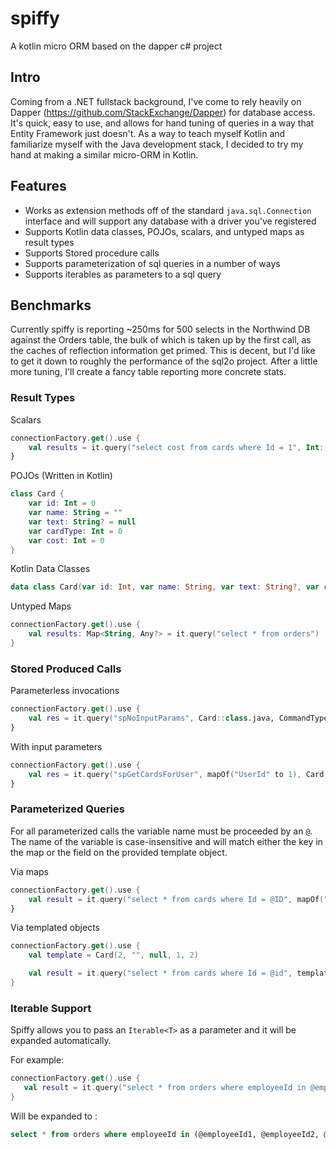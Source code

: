 # spiffy
A kotlin micro ORM based on the dapper c# project

## Intro

Coming from a .NET fullstack background, I've come to rely heavily on Dapper (https://github.com/StackExchange/Dapper) for database access.
It's quick, easy to use, and allows for hand tuning of queries in a way that Entity Framework just doesn't. 
As a way to teach myself Kotlin and familiarize myself with the Java development stack, I decided to try my hand at making a similar micro-ORM in Kotlin.

## Features

* Works as extension methods off of the standard `java.sql.Connection` interface and will support any database with a driver you've registered
* Supports Kotlin data classes, POJOs, scalars, and untyped maps as result types
* Supports Stored procedure calls
* Supports parameterization of sql queries in a number of ways
* Supports iterables as parameters to a sql query

## Benchmarks
Currently spiffy is reporting ~250ms for 500 selects in the Northwind DB against the Orders table, the bulk of which is taken up by the first call, as the caches of reflection information get primed. This is decent, but I'd like to get it down to roughly the performance of the sql2o project. After a little more tuning, I'll create a fancy table reporting more concrete stats. 

### Result Types

Scalars

```kotlin
connectionFactory.get().use {
    val results = it.query("select cost from cards where Id = 1", Int::class.java)
}
```

POJOs (Written in Kotlin)

```kotlin
class Card {
    var id: Int = 0
    var name: String = ""
    var text: String? = null
    var cardType: Int = 0
    var cost: Int = 0
}
```

Kotlin Data Classes

```kotlin
data class Card(var id: Int, var name: String, var text: String?, var cardType: Int, var cost: Int)
```

Untyped Maps

```kotlin
connectionFactory.get().use {
    val results: Map<String, Any?> = it.query("select * from orders")
}
```

### Stored Produced Calls

Parameterless invocations

```kotlin
connectionFactory.get().use {
    val res = it.query("spNoInputParams", Card::class.java, CommandType.STORED_PROCEDURE)
}
```

With input parameters

```kotlin
connectionFactory.get().use {
    val res = it.query("spGetCardsForUser", mapOf("UserId" to 1), Card::class.java, CommandType.STORED_PROCEDURE)
}
```

### Parameterized Queries

For all parameterized calls the variable name must be proceeded by an `@`. The name of the variable is case-insensitive and
will match either the key in the map or the field on the provided template object.

Via maps

```kotlin
connectionFactory.get().use {
    val result = it.query("select * from cards where Id = @ID", mapOf("id" to 1), Card::class.java).firstOrNull()
}
```

Via templated objects

```kotlin
connectionFactory.get().use {
    val template = Card(2, "", null, 1, 2)

    val result = it.query("select * from cards where Id = @id", template).firstOrNull()
}
```

### Iterable Support

Spiffy allows you to pass an `Iterable<T>` as a parameter and it will be expanded automatically.

For example:

```kotlin
connectionFactory.get().use {
   val result = it.query("select * from orders where employeeId in @employeeIds", mapOf("employeeIds" to listOf(1, 2, 3)", Order::class.java)
}
```

Will be expanded to :

```sql
select * from orders where employeeId in (@employeeId1, @employeeId2, @employeeId3)
```
